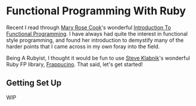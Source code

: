 # Functional Programming With Ruby
Recent I read through [Mary Rose Cook](http://www.maryrosecook.com/)'s wonderful [Introduction To Functional Programming](https://codewords.recurse.com/issues/one/an-introduction-to-functional-programming). I have always had
quite the interest in functional style programming, and found her introduction to demystify many of the harder points
that I came across in my own foray into the field. 

Being A Rubyist, I thought it would be fun to use [Steve Klabnik](http://www.steveklabnik.com)'s wonderful Ruby FP
library, [Frappucino](https://github.com/steveklabnik/frappuccino). That said, let's get started!

## Getting Set Up
WIP
